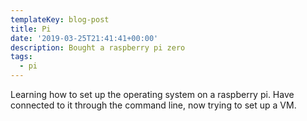 ```yaml
---
templateKey: blog-post
title: Pi
date: '2019-03-25T21:41:41+00:00'
description: Bought a raspberry pi zero
tags:
  - pi
---
```

Learning how to set up the operating system on a raspberry pi. Have connected to it through the command line, now trying to set up a VM.
